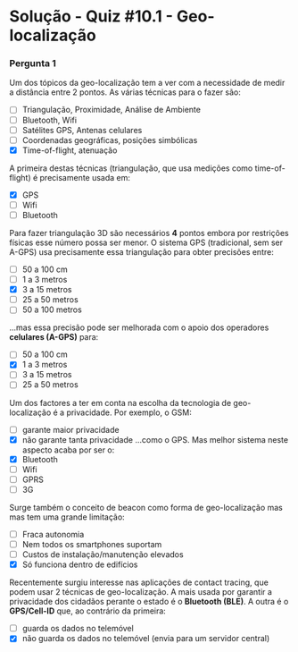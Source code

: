 # Solução - Quiz #10.1 - Geo-localização

### Pergunta 1

Um dos tópicos da geo-localização tem a ver com a necessidade de medir a distância entre 2 pontos. As várias técnicas para o fazer são:
- [ ] Triangulação, Proximidade, Análise de Ambiente
- [ ] Bluetooth, Wifi
- [ ] Satélites GPS, Antenas celulares
- [ ] Coordenadas geográficas, posições simbólicas
- [x] Time-of-flight, atenuação

A primeira destas técnicas (triangulação, que usa medições como time-of-flight) é precisamente usada em:
- [x] GPS
- [ ] Wifi
- [ ] Bluetooth

Para fazer triangulação 3D são necessários **4** pontos embora por restrições físicas esse número possa ser menor. O sistema GPS (tradicional, sem ser A-GPS) usa precisamente essa triangulação para obter precisões entre:
- [ ] 50 a 100 cm
- [ ] 1 a 3 metros
- [x] 3 a 15 metros
- [ ] 25 a 50 metros
- [ ] 50 a 100 metros

...mas essa precisão pode ser melhorada com o apoio dos operadores **celulares (A-GPS)** para:
- [ ] 50 a 100 cm
- [x] 1 a 3 metros
- [ ] 3 a 15 metros
- [ ] 25 a 50 metros

Um dos factores a ter em conta na escolha da tecnologia de geo-localização é a privacidade. Por exemplo, o GSM:
- [ ] garante maior privacidade
- [x] não garante tanta privacidade
...como o GPS. Mas melhor sistema neste aspecto acaba por ser o:
- [x] Bluetooth
- [ ] Wifi
- [ ] GPRS
- [ ] 3G

Surge também o conceito de beacon como forma de geo-localização mas mas tem uma grande limitação:
- [ ] Fraca autonomia
- [ ] Nem todos os smartphones suportam
- [ ] Custos de instalação/manutenção elevados
- [x] Só funciona dentro de edifícios

Recentemente surgiu interesse nas aplicações de contact tracing, que podem usar 2 técnicas de geo-localização. A mais usada por garantir a privacidade dos cidadãos perante o estado é o **Bluetooth (BLE)**. A outra é o **GPS/Cell-ID** que, ao contrário da primeira:
- [ ] guarda os dados no telemóvel
- [x] não guarda os dados no telemóvel (envia para um servidor central) 